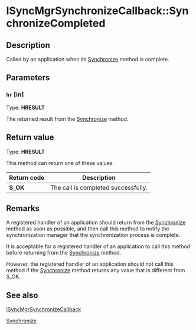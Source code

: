 # ISyncMgrSynchronizeCallback::SynchronizeCompleted

## Description

Called by an application when its [Synchronize](https://learn.microsoft.com/windows/desktop/api/mobsync/nf-mobsync-isyncmgrsynchronize-synchronize) method is complete.

## Parameters

### `hr` [in]

Type: **HRESULT**

The returned result from the [Synchronize](https://learn.microsoft.com/windows/desktop/api/mobsync/nf-mobsync-isyncmgrsynchronize-synchronize) method.

## Return value

Type: **HRESULT**

This method can return one of these values.

| Return code | Description |
| --- | --- |
| **S_OK** | The call is completed successfully. |

## Remarks

A registered handler of an application should return from the
[Synchronize](https://learn.microsoft.com/windows/desktop/api/mobsync/nf-mobsync-isyncmgrsynchronize-synchronize) method as soon as possible, and then call this method to notify the synchronization manager that the synchronization process is complete.

It is acceptable for a registered handler of an application to call this method before returning from the [Synchronize](https://learn.microsoft.com/windows/desktop/api/mobsync/nf-mobsync-isyncmgrsynchronize-synchronize) method.

However, the registered handler of an application should not call this method if the [Synchronize](https://learn.microsoft.com/windows/desktop/api/mobsync/nf-mobsync-isyncmgrsynchronize-synchronize) method returns any value that is different from S_OK.

## See also

[ISyncMgrSynchronizeCallback](https://learn.microsoft.com/windows/desktop/api/mobsync/nn-mobsync-isyncmgrsynchronizecallback)

[Synchronize](https://learn.microsoft.com/windows/desktop/api/mobsync/nf-mobsync-isyncmgrsynchronize-synchronize)